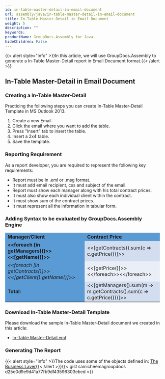 ```yaml
---
id: in-table-master-detail-in-email-document
url: assembly/java/in-table-master-detail-in-email-document
title: In-Table Master-Detail in Email Document
weight: 5
description: ""
keywords: 
productName: GroupDocs.Assembly for Java
hideChildren: False
---
```

{{< alert style="info" >}}In this article, we will use GroupDocs.Assembly to generate a In-Table Master-Detail report in Email Document format.{{< /alert >}}

## In-Table Master-Detail in Email Document

### Creating a In-Table Master-Detail

Practicing the following steps you can create In-Table Master-Detail Template in MS Outlook 2013.

1.  Create a new Email.
2.  Click the email where you want to add the table.
3.  Press "Insert" tab to insert the table.
4.  Insert a 2x4 table.
5.  Save the template.

### Reporting Requirement

As a report developer, you are required to represent the following key requirements:

*   Report must be in .eml or .msg format.
*   It must add email recipient, css and subject of the email.
*   Report must show each manager along with his total contract prices.
*   It must also show each individual client within the contract.
*   It must show sum of the contract prices.
*   It must represent all the information in tabular form.

### Adding Syntax to be evaluated by GroupDocs.Assembly Engine

<table class="gd-assembly">
	<tbody>
		<tr>
			<td style="background-color: #5B9BD5"><b>Manager/Client</b></td>
			<td style="background-color: #5B9BD5"><b>Contract Price</b></td>
		</tr>
		<tr>
			<td style="background-color: #5B9BD5"><b>&lt;&lt;foreach [in getManagers()]>>&lt;&lt;[getName()]>></b></td>
			<td style="background-color: #D2DEEF">&lt;&lt;[getContracts().sum(c => c.getPrice())]>></td>
		</tr>
    <tr>
			<td style="background-color: #5B9BD5"><i>&lt;&lt;foreach [in getContracts()]>>  &lt;&lt;[getClient().getName()]>></i></td>
			<td style="background-color: #EAEFF7">&lt;&lt;[getPrice()]>>&lt;&lt;/foreach>>&lt;&lt;/foreach>></td>
		</tr>
    <tr>
			<td style="background-color: #5B9BD5"><b>Total:</b></td>
			<td style="background-color: #D2DEEF">&lt;&lt;[getManagers().sum(m => m.getContracts().sum(c => c.getPrice()))]>></td>
		</tr>
	</tbody>
</table>

### Download In-Table Master-Detail Template

Please download the sample In-Table Master-Detail document we created in this article:

*   [In-Table Master-Detail.eml](https://raw.githubusercontent.com/groupdocs-assembly/GroupDocs.Assembly-for-Java/master/Examples/GroupDocs.Assembly.Examples.Java/Data/Storage/Email%20Templates/Bulleted%20List.eml?raw=true)

### Generating The Report

{{< alert style="info" >}}The code uses some of the objects defined in: [The Business Layer](https://docs.groupdocs.com/assembly/java/the-business-layer/){{< /alert >}}{{< gist samicheemagroupdocs d25e0d9e9d41a77fb9df43596303ebed >}}
